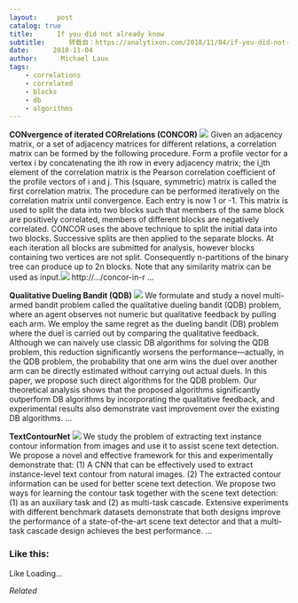```yaml
---
layout:     post
catalog: true
title:      If you did not already know
subtitle:      转载自：https://analytixon.com/2018/11/04/if-you-did-not-already-know-535/
date:      2018-11-04
author:      Michael Laux
tags:
    - correlations
    - correlated
    - blocks
    - db
    - algorithms
---
```


**CONvergence of iterated CORrelations (CONCOR)** ![](https://aboutdataanalytics.files.wordpress.com/2015/01/google.png?w=529)
Given an adjacency matrix, or a set of adjacency matrices for different relations, a correlation matrix can be formed by the following procedure. Form a profile vector for a vertex i by concatenating the ith row in every adjacency matrix; the i,jth element of the correlation matrix is the Pearson correlation coefficient of the profile vectors of i and j. This (square, symmetric) matrix is called the first correlation matrix. The procedure can be performed iteratively on the correlation matrix until convergence. Each entry is now 1 or -1. This matrix is used to split the data into two blocks such that members of the same block are positively correlated, members of different blocks are negatively correlated. CONCOR uses the above technique to split the initial data into two blocks. Successive splits are then applied to the separate blocks. At each iteration all blocks are submitted for analysis, however blocks containing two vertices are not split. Consequently n-partitions of the binary tree can produce up to 2n blocks. Note that any similarity matrix can be used as input.![](https://aboutdataanalytics.files.wordpress.com/2015/04/link.png?w=529)
 http://…/concor-in-r … 

**Qualitative Dueling Bandit (QDB)** ![](https://aboutdataanalytics.files.wordpress.com/2015/01/google.png?w=529)
We formulate and study a novel multi-armed bandit problem called the qualitative dueling bandit (QDB) problem, where an agent observes not numeric but qualitative feedback by pulling each arm. We employ the same regret as the dueling bandit (DB) problem where the duel is carried out by comparing the qualitative feedback. Although we can naively use classic DB algorithms for solving the QDB problem, this reduction significantly worsens the performance—actually, in the QDB problem, the probability that one arm wins the duel over another arm can be directly estimated without carrying out actual duels. In this paper, we propose such direct algorithms for the QDB problem. Our theoretical analysis shows that the proposed algorithms significantly outperform DB algorithms by incorporating the qualitative feedback, and experimental results also demonstrate vast improvement over the existing DB algorithms. … 

**TextContourNet** ![](https://aboutdataanalytics.files.wordpress.com/2015/01/google.png?w=529)
We study the problem of extracting text instance contour information from images and use it to assist scene text detection. We propose a novel and effective framework for this and experimentally demonstrate that: (1) A CNN that can be effectively used to extract instance-level text contour from natural images. (2) The extracted contour information can be used for better scene text detection. We propose two ways for learning the contour task together with the scene text detection: (1) as an auxiliary task and (2) as multi-task cascade. Extensive experiments with different benchmark datasets demonstrate that both designs improve the performance of a state-of-the-art scene text detector and that a multi-task cascade design achieves the best performance. … 





### Like this:

Like Loading...


*Related*

